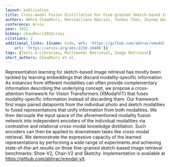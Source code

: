 ```yaml
---
layout: publication
title: Cross-modal Fusion Distillation For Fine-grained Sketch-based Image Retrieval
authors: Abhra Chaudhuri, Massimiliano Mancini, Yanbei Chen, Zeynep Akata, Anjan Dutta
conference: Arxiv
year: 2022
bibkey: chaudhuri2022cross
citations: 2
additional_links: [{name: Code, url: 'https://github.com/abhrac/xmodal-vit.'}, {name: Paper,
    url: 'https://arxiv.org/abs/2210.10486'}]
tags: [Tools & Libraries, Multimodal Retrieval, Image Retrieval]
short_authors: Chaudhuri et al.
---
```

Representation learning for sketch-based image retrieval has mostly been
tackled by learning embeddings that discard modality-specific information. As
instances from different modalities can often provide complementary information
describing the underlying concept, we propose a cross-attention framework for
Vision Transformers (XModalViT) that fuses modality-specific information
instead of discarding them. Our framework first maps paired datapoints from the
individual photo and sketch modalities to fused representations that unify
information from both modalities. We then decouple the input space of the
aforementioned modality fusion network into independent encoders of the
individual modalities via contrastive and relational cross-modal knowledge
distillation. Such encoders can then be applied to downstream tasks like
cross-modal retrieval. We demonstrate the expressive capacity of the learned
representations by performing a wide range of experiments and achieving
state-of-the-art results on three fine-grained sketch-based image retrieval
benchmarks: Shoe-V2, Chair-V2 and Sketchy. Implementation is available at
https://github.com/abhrac/xmodal-vit.